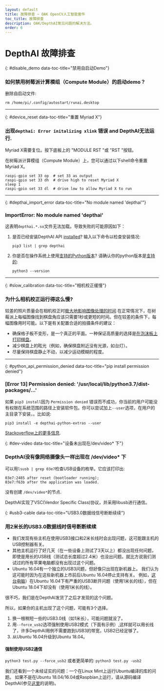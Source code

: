 ```yaml
---
layout: default
title: 故障排查 ~ OAK OpenCV人工智能套件
toc_title: 故障排查
description: OAK/DepthAI常见问题的解决方法。
order: 6
---
```


# DepthAI 故障排查

{: #disable_demo data-toc-title="禁用自启动Demo"}
### 如何禁用树莓派计算模组（Compute Module）的启动demo？

删除自启动文件:

```
rm /home/pi/.config/autostart/runai.desktop
```
<hr/>

{: #device_reset data-toc-title="重置 Myriad X"}
### 出现`depthai: Error initalizing xlink` 错误 and DepthAI无法运行.

Myriad X需要复位。按下底板上的 "MODULE RST "或 "RST "按钮。

在树莓派计算模组（Compute Module）上，您可以通过以下shell命令重置Myriad X。

```
raspi-gpio set 33 op  # set 33 as output
raspi-gpio set 33 dh  # drive high to reset Myriad X
sleep 1
raspi-gpio set 33 dl  # drive low to allow Myriad X to run
```

<hr/>

{: #depthai_import_error data-toc-title="No module named 'depthai'"}
### ImportError: No module named 'depthai'

这表明`depthai.*.so`文件无法加载。导致失败的可能原因如下：

1. 是否已经安装DepthAI API [installed](https://docs.luxonis.com/api/)? 输入以下命令以检查安装情况:
    ```
    pip3 list | grep depthai
    ```
2. 你是否在操作系统上使用[支持的Python版本](/api/#python_version)? 请确认你的python版本是[支持的](/api/#python_version):
    ```
    python3 --version
    ```

<hr/>

{: #slow_calibration data-toc-title="相机校正缓慢"}
### 为什么相机校正运行得这么慢?

较差的照片质量会在相机校正时[极大地影响图像处理的时间](https://stackoverflow.com/questions/51073309/why-does-the-camera-calibration-in-opencv-python-takes-more-than-30-minutes) 在正常情况下，在树莓派上每幅图像找到棋盘角应该只需要1秒或更短的时间。但在较差的条件下，每幅图像用时可能。以下是有关配置合适的拍摄条件的建议：
* 确保格子板不变形，是一个真正的平面。一种保证高质量的选择是[在泡沫板上打印棋盘](https://discuss.luxonis.com/d/38-easy-calibration-targets-for-depthai-opencv-checkerboard)。
* 减少棋盘上的眩光（例如，确保棋盘附近没有光源，如台灯）。
* 尽量保持棋盘静止不动，以减少运动模糊的程度。

<hr/>

{: #python_api_permission_denied data-toc-title="pip install permission denied"}
### [Error 13] Permission denied: '/usr/local/lib/python3.7/dist-packages/...'

如果 `pip3 install`因为 `Permission denied` 错误而不成功，你当前的用户可能没有权限在系统范围的路径上安装软件包。你可以尝试加上`--user`选项，在用户的主目录下安装，。比如说:


```
pip3 install -e depthai-python-extras --user
```

[Stackoverflow上的更多信息](https://stackoverflow.com/questions/31512422/pip-install-failing-with-oserror-errno-13-permission-denied-on-directory).

{: #dev-video data-toc-title="设备未出现在/dev/video* 下"}
### DepthAI没有像网络摄像头一样出现在 /dev/video* 下

可以用`lsusb | grep 03e7`检查USB设备的枚举。它应该打印出:

`03e7:2485 after reset (bootloader running);`  
`03e7:f63b after the application was loaded.`

没有创建 `/dev/video*`的节点. 

DepthAI实现了VSC(Vendor Specific Class)协议，并采用libusb进行通信。

{: #usb3-cable data-toc-title="USB3.0数据线信号断断续续"}
### 用2米长的USB3.0数据线时信号断断续续

- 我们发现有些主机在使用USB3接口和2米长线时会出现问题，这可能跟主机的USB控制器有关。 
- 其他主机运行了好几天（在一些设备上测试了3天以上）都没出现任何问题，即使是用长的USB线（测试总长度超过2.4米）也没出问题。就比方说我们测试过的所有苹果电脑都没有出现过这个问题。
- Ubuntu 16.04有一个独立的USB3问题，但好像只出现在新机器上。 我们认为这可能时因为在这些新机器上市前后Ubuntu 16.04停止支持有关。 例如，[这台电脑](https://pcpartpicker.com/list/KTDFQZ)）在Ubuntu 16.04下有严重的USB3断开问题（使用1米长的线），但在Ubuntu 18.04下却没有（使用1米长的线）。

很不巧，我们是在DepthAI发货了之后才发现的这个问题。

所以，如果你的主机出现了这个问题，可能有3个选择。
1. 换一根稍短一些的USB3.0线（如1米长），可能问题就没了。
2. 用`--force_usb2`选项强制使用USB2模式（下面有示例）,这样就可以用长线了，许多DepthAI用例不需要跑到USB3的带宽，USB2已经足够了。
3. 从Ubuntu 16.04升级到Ubuntu 18.04。


#### 强制使用USB2通信
`python3 test.py --force_usb2`
或者更简单的:
`python3 test.py -usb2`

我们还看到一个未经证实的问题：一个在Linux Mint上运行Ubuntu编译的库的问题。 如果不是在Ubuntu 18.04/16.04或Raspbian上运行，请从源码编译DepthAI(参见[这里](https://github.com/luxonis/depthai-python-extras#python-modules)的说明)。
